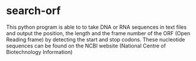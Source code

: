 # search-orf
This python program is able to to take DNA or RNA sequences in text files and output the position, the length and the frame number of the ORF (Open Reading frame) by detecting the start and stop codons.  These nucleotide sequences can be found on the NCBI website (National Centre of Biotechnology Information) 
